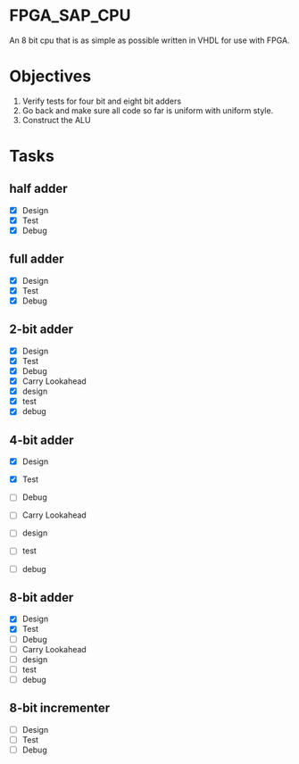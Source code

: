 # FPGA_SAP_CPU
 An 8 bit cpu that is as simple as possible written in VHDL for use with FPGA.
 
# Objectives
 1) Verify tests for four bit and eight bit adders
 2) Go back and make sure all code so far is uniform with uniform style.
 3) Construct the ALU

# Tasks
## half adder
- [X] Design
- [X] Test
- [X] Debug

## full adder
- [X] Design
- [X] Test
- [X] Debug

## 2-bit adder
- [X] Design
- [X] Test
- [X] Debug
- [X] Carry Lookahead
- [X] design
- [X] test
- [X] debug

## 4-bit adder
- [X] Design
- [X] Test
- [ ] Debug
- [ ] Carry Lookahead
- [ ] design
- [ ] test
- [ ] debug


## 8-bit adder
- [X] Design
- [X] Test
- [ ] Debug
- [ ] Carry Lookahead
- [ ] design
- [ ] test
- [ ] debug

## 8-bit incrementer
- [ ] Design
- [ ] Test
- [ ] Debug
